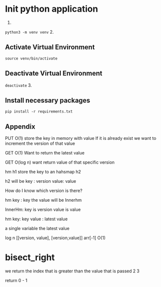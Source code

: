 # Init python application
1.
```python3 -m venv venv```
2. 
## Activate Virtual Environment
``` source venv/bin/activate ```

## Deactivate Virtual Environment
``` deactivate ```
3.
## Install necessary packages
```pip install -r requirements.txt```

## Appendix
PUT <key> <value> O(1)
store the key in memory with value
If it is already exist we want to increment the version of that value

GET <Key> O(1)
Want to return the latest value

GET <Key> <Version> O(log n)
want return value of that specific version

<!-- k 1  v0
k 2  v1 -->

hm h1 store the key to an hahsmap h2

h2 will be key : version value: value

How do I know which version is there?

<!-- hm key: key value a list [values] the first version will always be one.

key1 [5,7] -->

hm key : key the value will be Innerhm

InnerHm: key is version value is value

hm key: key value : latest value

a single variable the latest value

log n
[[version, value], [version,value]]
arr[-1]
O(1)


# bisect_right

we return the index that is greater than the value that is passed
2 3

return 0 - 1
